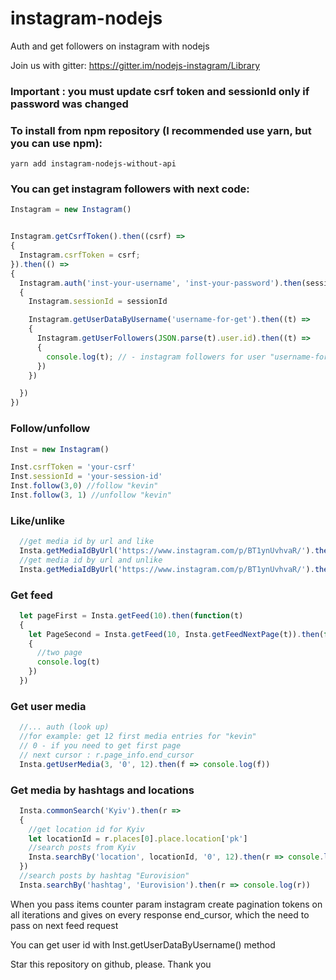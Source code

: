 # instagram-nodejs
Auth and get followers on instagram with nodejs

Join us with gitter: https://gitter.im/nodejs-instagram/Library

### Important : you must update csrf token and sessionId only if password was changed

### To install from npm repository (I recommended use yarn, but you can use npm):
```
yarn add instagram-nodejs-without-api
```

### You can get instagram followers with next code:
```js
Instagram = new Instagram()


Instagram.getCsrfToken().then((csrf) =>
{
  Instagram.csrfToken = csrf;
}).then(() =>
{
  Instagram.auth('inst-your-username', 'inst-your-password').then(sessionId =>
  {
    Instagram.sessionId = sessionId

    Instagram.getUserDataByUsername('username-for-get').then((t) =>
    {
      Instagram.getUserFollowers(JSON.parse(t).user.id).then((t) =>
      {
        console.log(t); // - instagram followers for user "username-for-get"
      })
    })

  })
})
```

### Follow/unfollow
```js
Inst = new Instagram()

Inst.csrfToken = 'your-csrf'
Inst.sessionId = 'your-session-id'
Inst.follow(3,0) //follow "kevin"
Inst.follow(3, 1) //unfollow "kevin"
````

### Like/unlike
````js
  //get media id by url and like
  Insta.getMediaIdByUrl('https://www.instagram.com/p/BT1ynUvhvaR/').then(r => Insta.like(r).then(d => console.log(d)))
  //get media id by url and unlike
  Insta.getMediaIdByUrl('https://www.instagram.com/p/BT1ynUvhvaR/').then(r => Insta.unlike(r).then(d => console.log(d)))
````

### Get feed
````js
  let pageFirst = Insta.getFeed(10).then(function(t)
  {
    let PageSecond = Insta.getFeed(10, Insta.getFeedNextPage(t)).then(function(t)
    {
      //two page
      console.log(t)
    })
  })
````

### Get user media
````js
  //... auth (look up)
  //for example: get 12 first media entries for "kevin"
  // 0 - if you need to get first page
  // next cursor : r.page_info.end_cursor
  Insta.getUserMedia(3, '0', 12).then(f => console.log(f))
````

### Get media by hashtags and locations
````js
  Insta.commonSearch('Kyiv').then(r =>
  {
    //get location id for Kyiv
    let locationId = r.places[0].place.location['pk']
    //search posts from Kyiv
    Insta.searchBy('location', locationId, '0', 12).then(r => console.log(r))
  })
  //search posts by hashtag "Eurovision"
  Insta.searchBy('hashtag', 'Eurovision').then(r => console.log(r))
````

When you pass items counter param instagram create pagination tokens on all iterations and gives on every response end_cursor, which the need to pass on next feed request


You can get user id with Inst.getUserDataByUsername() method

Star this repository on github, please. Thank you
